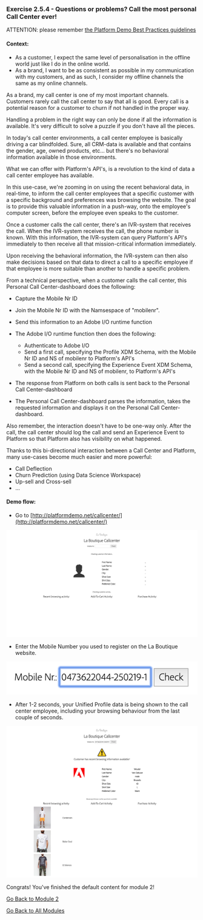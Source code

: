 ### Exercise 2.5.4 - Questions or problems? Call the most personal Call Center ever!

ATTENTION: please remember [the Platform Demo Best Practices guidelines](./ex0.md)

#### **Context:** 

  * As a customer, I expect the same level of personalisation in the offline world just like I do in the online world. 
  * As a brand, I want to be as consistent as possible in my communication with my customers, and as such, I consider my offline channels the same as my online channels.

As a brand, my call center is one of my most important channels. Customers rarely call the call center to say that all is good. Every call is a potential reason for a customer to churn if not handled in the proper way.

Handling a problem in the right way can only be done if all the information is available. It's very difficult to solve a puzzle if you don't have all the pieces.

In today's call center environments, a call center employee is basically driving a car blindfolded. Sure, all CRM-data is available and that contains the gender, age, owned products, etc... but there's no behavioral information available in those environments.

What we can offer with Platform's API's, is a revolution to the kind of data a call center employee has available.

In this use-case, we're zooming in on using the recent behavioral data, in real-time, to inform the call center employees that a specific customer with a specific background and preferences was browsing the website. The goal is to provide this valuable information in a push-way, onto the employee's computer screen, before the employee even speaks to the customer.

Once a customer calls the call center, there's an IVR-system that receives the call. When the IVR-system receives the call, the phone number is known. With this information, the IVR-system can query Platform's API's immediately to then receive all that mission-critical information immediately.

Upon receiving the behavioral information, the IVR-system can then also make decisions based on that data to direct a call to a specific employee if that employee is more suitable than another to handle a specific problem.

From a technical perspective, when a customer calls the call center, this Personal Call Center-dashboard does the following:

  * Capture the Mobile Nr ID
  
  * Join the Mobile Nr ID with the Namsespace of "mobilenr".
  
  * Send this information to an Adobe I/O runtime function
  
  * The Adobe I/O runtime function then does the following:
    * Authenticate to Adobe I/O
    * Send a first call, specifying the Profile XDM Schema, with the Mobile Nr ID and NS of mobilenr to Platform's API's 
    * Send a second call, specifying the Experience Event XDM Schema, with the Mobile Nr ID and NS of mobilenr, to Platform's API's
  * The response from Platform on both calls is sent back to the Personal Call Center-dashboard
  * The Personal Call Center-dashboard parses the information, takes the requested information and displays it on the Personal Call Center-dashboard.

Also remember, the interaction doesn't have to be one-way only. After the call, the call center should log the call and send an Experience Event to Platform so that Platform also has visibility on what happened.

Thanks to this bi-directional interaction between a Call Center and Platform, many use-cases become much easier and more powerful:

  * Call Deflection
  * Churn Prediction (using Data Science Workspace)
  * Up-sell and Cross-sell
  * ...


#### **Demo flow:**

  * Go to [http://platformdemo.net/callcenter/](http://platformdemo.net/callcenter/)

  ![Demo](./images/callcenter.png)
  
  * Enter the Mobile Number you used to register on the La Boutique website.
  
  ![Demo](./images/callcenter_id.png)
  
  * After 1-2 seconds, your Unified Profile data is being shown to the call center employee, including your browsing behaviour from the last couple of seconds.
  
  ![Demo](./images/callcenter_response.png)

Congrats! You've finished the default content for module 2!

[Go Back to Module 2](../README.md)

[Go Back to All Modules](/../../)



